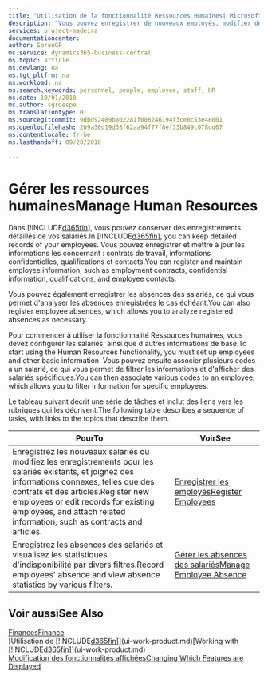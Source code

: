 ```yaml
---
title: "Utilisation de la fonctionnalité Ressources Humaines| Microsoft Docs"
description: "Vous pouvez enregistrer de nouveaux employés, modifier des informations sur le personnel existant, et enregistrer et analyser les absences."
services: project-madeira
documentationcenter: 
author: SorenGP
ms.service: dynamics365-business-central
ms.topic: article
ms.devlang: na
ms.tgt_pltfrm: na
ms.workload: na
ms.search.keywords: personnel, people, employee, staff, HR
ms.date: 10/01/2018
ms.author: sgroespe
ms.translationtype: HT
ms.sourcegitcommit: 9dbd92409ba02281f008246194f3ce0c53e4e001
ms.openlocfilehash: 209a36d19d38f62aa94f77f8ef33b849c078dd67
ms.contentlocale: fr-be
ms.lasthandoff: 09/28/2018

---
```

# <a name="manage-human-resources"></a><span data-ttu-id="ea1fc-103">Gérer les ressources humaines</span><span class="sxs-lookup"><span data-stu-id="ea1fc-103">Manage Human Resources</span></span>
<span data-ttu-id="ea1fc-104">Dans [!INCLUDE[d365fin](includes/d365fin_md.md)], vous pouvez conserver des enregistrements détaillés de vos salariés.</span><span class="sxs-lookup"><span data-stu-id="ea1fc-104">In [!INCLUDE[d365fin](includes/d365fin_md.md)], you can keep detailed records of your employees.</span></span> <span data-ttu-id="ea1fc-105">Vous pouvez enregistrer et mettre à jour les informations les concernant : contrats de travail, informations confidentielles, qualifications et contacts.</span><span class="sxs-lookup"><span data-stu-id="ea1fc-105">You can register and maintain employee information, such as employment contracts, confidential information, qualifications, and employee contacts.</span></span>

<span data-ttu-id="ea1fc-106">Vous pouvez également enregistrer les absences des salariés, ce qui vous permet d'analyser les absences enregistrées le cas échéant.</span><span class="sxs-lookup"><span data-stu-id="ea1fc-106">You can also register employee absences, which allows you to analyze registered absences as necessary.</span></span>

<span data-ttu-id="ea1fc-107">Pour commencer à utiliser la fonctionnalité Ressources humaines, vous devez configurer les salariés, ainsi que d'autres informations de base.</span><span class="sxs-lookup"><span data-stu-id="ea1fc-107">To start using the Human Resources functionality, you must set up employees and other basic information.</span></span> <span data-ttu-id="ea1fc-108">Vous pouvez ensuite associer plusieurs codes à un salarié, ce qui vous permet de filtrer les informations et d'afficher des salariés spécifiques.</span><span class="sxs-lookup"><span data-stu-id="ea1fc-108">You can then associate various codes to an employee, which allows you to filter information for specific employees.</span></span>

<span data-ttu-id="ea1fc-109">Le tableau suivant décrit une série de tâches et inclut des liens vers les rubriques qui les décrivent.</span><span class="sxs-lookup"><span data-stu-id="ea1fc-109">The following table describes a sequence of tasks, with links to the topics that describe them.</span></span>

| <span data-ttu-id="ea1fc-110">Pour</span><span class="sxs-lookup"><span data-stu-id="ea1fc-110">To</span></span> | <span data-ttu-id="ea1fc-111">Voir</span><span class="sxs-lookup"><span data-stu-id="ea1fc-111">See</span></span> |
| --- | --- |
| <span data-ttu-id="ea1fc-112">Enregistrez les nouveaux salariés ou modifiez les enregistrements pour les salariés existants, et joignez des informations connexes, telles que des contrats et des articles.</span><span class="sxs-lookup"><span data-stu-id="ea1fc-112">Register new employees or edit records for existing employees, and attach related information, such as contracts and articles.</span></span> |[<span data-ttu-id="ea1fc-113">Enregistrer les employés</span><span class="sxs-lookup"><span data-stu-id="ea1fc-113">Register Employees</span></span>](hr-how-register-employees.md) |
| <span data-ttu-id="ea1fc-114">Enregistrez les absences des salariés et visualisez les statistiques d'indisponibilité par divers filtres.</span><span class="sxs-lookup"><span data-stu-id="ea1fc-114">Record employees' absence and view absence statistics by various filters.</span></span> |[<span data-ttu-id="ea1fc-115">Gérer les absences des salariés</span><span class="sxs-lookup"><span data-stu-id="ea1fc-115">Manage Employee Absence</span></span>](hr-how-manage-absence.md) |

## <a name="see-also"></a><span data-ttu-id="ea1fc-116">Voir aussi</span><span class="sxs-lookup"><span data-stu-id="ea1fc-116">See Also</span></span>
[<span data-ttu-id="ea1fc-117">Finances</span><span class="sxs-lookup"><span data-stu-id="ea1fc-117">Finance</span></span>](finance.md)  
<span data-ttu-id="ea1fc-118">[Utilisation de [!INCLUDE[d365fin](includes/d365fin_md.md)]](ui-work-product.md)</span><span class="sxs-lookup"><span data-stu-id="ea1fc-118">[Working with [!INCLUDE[d365fin](includes/d365fin_md.md)]](ui-work-product.md)</span></span>  
[<span data-ttu-id="ea1fc-119">Modification des fonctionnalités affichées</span><span class="sxs-lookup"><span data-stu-id="ea1fc-119">Changing Which Features are Displayed</span></span>](ui-experiences.md)        

